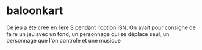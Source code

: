 # baloonkart
Ce jeu a été créé en 1ère S pendant l'option ISN. On avait pour consigne de faire un jeu avec un fond, un personnage qui se déplace seul, un personnage que l'on controle et une musique
